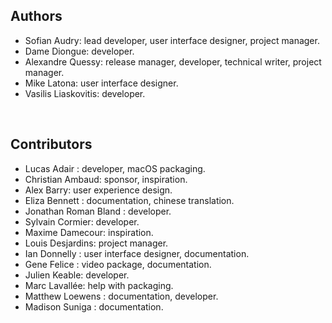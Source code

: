 ## Authors

- Sofian Audry: lead developer, user interface designer, project
    manager.
- Dame Diongue: developer.
- Alexandre Quessy: release manager, developer, technical writer,
    project manager.
- Mike Latona: user interface designer.
- Vasilis Liaskovitis: developer.

&nbsp;

## Contributors

- Lucas Adair : developer, macOS packaging.
- Christian Ambaud: sponsor, inspiration.
- Alex Barry: user experience design.
- Eliza Bennett : documentation, chinese translation.
- Jonathan Roman Bland : developer.
- Sylvain Cormier: developer.
- Maxime Damecour: inspiration.
- Louis Desjardins: project manager.
- Ian Donnelly : user interface designer, documentation.
- Gene Felice : video package, documentation.
- Julien Keable: developer.
- Marc Lavallée: help with packaging.
- Matthew Loewens : documentation, developer.
- Madison Suniga : documentation.

&nbsp;

